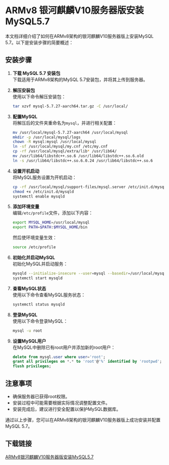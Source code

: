 # ARMv8 银河麒麟V10服务器版安装 MySQL5.7

本文档详细介绍了如何在ARMv8架构的银河麒麟V10服务器版上安装MySQL 5.7。以下是安装步骤的简要概述：

## 安装步骤

1. **下载 MySQL 5.7 安装包**  
   下载适用于ARMv8架构的MySQL 5.7安装包，并将其上传到服务器。

2. **解压安装包**  
   使用以下命令解压安装包：
   ```bash
   tar xzvf mysql-5.7.27-aarch64.tar.gz -C /usr/local/
   ```

3. **配置MySQL**  
   将解压后的文件夹重命名为`mysql`，并进行相关配置：
   ```bash
   mv /usr/local/mysql-5.7.27-aarch64 /usr/local/mysql
   mkdir -p /usr/local/mysql/logs
   chown -R mysql:mysql /usr/local/mysql
   ln -sf /usr/local/mysql/my.cnf /etc/my.cnf
   cp -rf /usr/local/mysql/extra/lib* /usr/lib64/
   mv /usr/lib64/libstdc++.so.6 /usr/lib64/libstdc++.so.6.old
   ln -s /usr/lib64/libstdc++.so.6.0.24 /usr/lib64/libstdc++.so.6
   ```

4. **设置开机启动**  
   将MySQL服务设置为开机启动：
   ```bash
   cp -rf /usr/local/mysql/support-files/mysql.server /etc/init.d/mysqld
   chmod +x /etc/init.d/mysqld
   systemctl enable mysqld
   ```

5. **添加环境变量**  
   编辑`/etc/profile`文件，添加以下内容：
   ```bash
   export MYSQL_HOME=/usr/local/mysql
   export PATH=$PATH:$MYSQL_HOME/bin
   ```
   然后使环境变量生效：
   ```bash
   source /etc/profile
   ```

6. **初始化并启动MySQL**  
   初始化MySQL并启动服务：
   ```bash
   mysqld --initialize-insecure --user=mysql --basedir=/usr/local/mysql --datadir=/usr/local/mysql/data
   systemctl start mysqld
   ```

7. **查看MySQL状态**  
   使用以下命令查看MySQL服务状态：
   ```bash
   systemctl status mysqld
   ```

8. **登录MySQL**  
   使用以下命令登录MySQL：
   ```bash
   mysql -u root
   ```

9. **设置MySQL用户**  
   在MySQL中删除已有root用户并添加新的root用户：
   ```sql
   delete from mysql.user where user='root';
   grant all privileges on *.* to 'root'@'%' identified by 'rootpwd';
   flush privileges;
   ```

## 注意事项
- 确保服务器已获得root权限。
- 安装过程中可能需要根据实际情况调整配置文件。
- 安装完成后，建议进行安全配置以保护MySQL数据库。

通过以上步骤，您可以在ARMv8架构的银河麒麟V10服务器版上成功安装并配置MySQL 5.7。

## 下载链接

[ARMv8银河麒麟V10服务器版安装MySQL5.7](https://pan.quark.cn/s/b5687cf7c5e5)